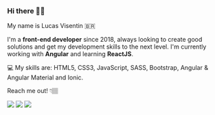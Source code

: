 
### Hi there 👋🏽

My name is Lucas Visentin 🇧🇷

I'm a **front-end developer** since 2018, always looking to create good solutions and get my development skills to the next level.
I'm currently working with **Angular** and learning **ReactJS**.

💻 My skills are: HTML5, CSS3, JavaScript, SASS, Bootstrap, Angular & Angular Material and Ionic.

Reach me out! 👇🏽

<p align="left">
  <a href="https://www.instagram.com/lucas.visentin/" alt="Instagram">
  <img src="https://img.shields.io/badge/-Instagram-DF0174?style=for-the-badge&logo=instagram&logoColor=white&link=https://www.instagram.com/lucas.visentin/"/></a>
  
  <a href="https://www.linkedin.com/in/lvisentin" alt="Linkedin">
  <img src="https://img.shields.io/badge/-Linkedin-0e76a8?style=for-the-badge&logo=Linkedin&logoColor=white&link=https://www.linkedin.com/in/lvisentin" /></a>
  
  <a href="mailto:lvise.batista@gmail.com" alt="Gmail">
  <img src="https://img.shields.io/badge/-Gmail-c14438?style=for-the-badge&logo=Gmail&logoColor=white&link=mailto:lvise.batista@gmail.com">
</p>
<br>


